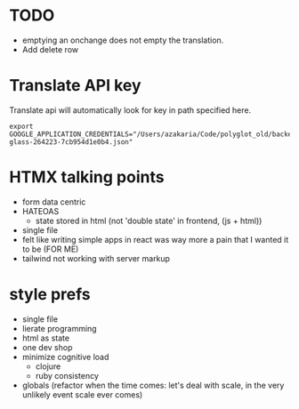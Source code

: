 # TODO
* emptying an onchange does not empty the translation.
* Add delete row



# Translate API key
Translate api will automatically look for key in path specified here.
```
export GOOGLE_APPLICATION_CREDENTIALS="/Users/azakaria/Code/polyglot_old/backend/helical-glass-264223-7cb954d1e0b4.json"
```

# HTMX talking points
* form data centric
* HATEOAS
  * state stored in html (not 'double state' in frontend, (js + html))
* single file
* felt like writing simple apps in react was way more a pain that I wanted it to be (FOR ME)
* tailwind not working with server markup

# style prefs
* single file
* lierate programming
* html as state
* one dev shop
* minimize cognitive load
  * clojure
  * ruby consistency
* globals (refactor when the time comes: let's deal with scale, in the very unlikely event scale ever comes)

